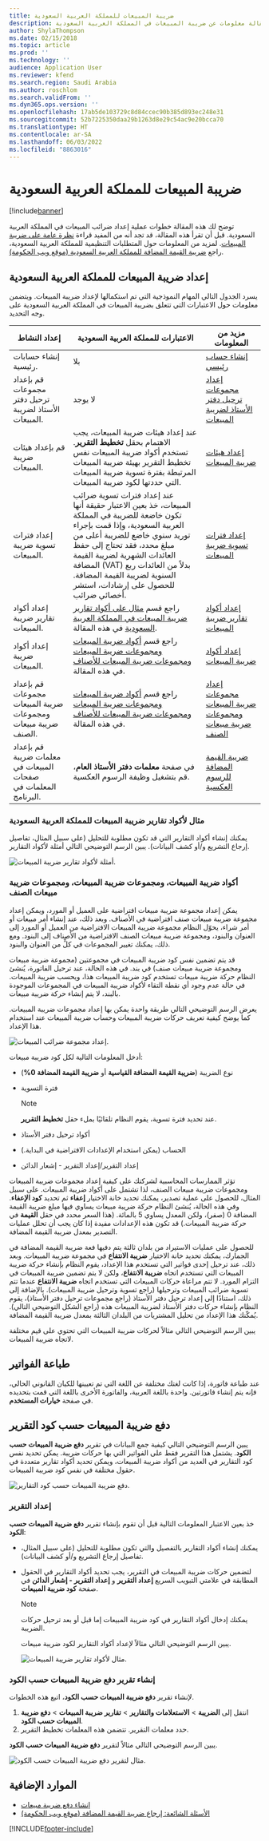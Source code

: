 ```yaml
---
title: ضريبة المبيعات للمملكة العربية السعودية
description: توفر هذه المقالة معلومات عن ضريبة المبيعات في المملكة العربية السعودية.
author: ShylaThompson
ms.date: 02/15/2018
ms.topic: article
ms.prod: ''
ms.technology: ''
audience: Application User
ms.reviewer: kfend
ms.search.region: Saudi Arabia
ms.author: roschlom
ms.search.validFrom: ''
ms.dyn365.ops.version: ''
ms.openlocfilehash: 17ab5de103729c8d84ccec90b385d893ec248e31
ms.sourcegitcommit: 52b7225350daa29b1263d8e29c54ac9e20bcca70
ms.translationtype: HT
ms.contentlocale: ar-SA
ms.lasthandoff: 06/03/2022
ms.locfileid: "8863016"
---
```

# <a name="sales-tax-for-saudi-arabia"></a>ضريبة المبيعات للمملكة العربية السعودية

[!include[banner](../includes/banner.md)]

توضح لك هذه المقالة خطوات عملية إعداد ضرائب المبيعات في المملكة العربية السعودية. قبل أن تقرأ هذه المقالة، قد تجد أنه من المفيد قراءة [نظرة عامة على ضريبة المبيعات](../general-ledger/indirect-taxes-overview.md). لمزيد من المعلومات حول المتطلبات التنظيمية للمملكة العربية السعودية، راجع [ضريبة القيمة المضافة للمملكة العربية السعودية (موقع ويب الحكومة)](https://www.vat.gov.sa/).

## <a name="setting-up-sales-tax-for-saudi-arabia"></a>إعداد ضريبة المبيعات للمملكة العربية السعودية

يسرد الجدول التالي المهام النموذجية التي تم استكمالها لإعداد ضريبة المبيعات. ويتضمن معلومات حول الاعتبارات التي تتعلق بضريبة المبيعات في المملكة العربية السعودية على وجه التحديد.

| إعداد النشاط                                                 | الاعتبارات للمملكة العربية السعودية | مزيد من المعلومات |
|----------------------------------------------------------------|---------------------------------|------------------|
| إنشاء حسابات رئيسية.                                          | بلا | [إنشاء حساب رئيسي](../general-ledger/tasks/create-main-account.md) |
| قم بإعداد مجموعات ترحيل دفتر الأستاذ لضريبة المبيعات.                    | لا يوجد | [إعداد مجموعات ترحيل دفتر الأستاذ لضريبة المبيعات](../general-ledger/tasks/set-up-ledger-posting-groups-sales-tax.md) |
| قم بإعداد هيئات ضريبة المبيعات.                                  | عند إعداد هيئات ضريبة المبيعات، يجب الاهتمام بحقل **تخطيط التقرير**. تستخدم أكواد ضريبة المبيعات نفس تخطيط التقرير بهيئة ضريبة المبيعات المرتبطة بفترة تسوية ضريبة المبيعات التي حددتها لكود ضريبة المبيعات. | [إعداد هيئات ضريبة المبيعات](../general-ledger/tasks/set-up-sales-tax-authorities.md) |
| إعداد فترات تسوية ضريبة المبيعات.                           | عند إعداد فترات تسوية ضرائب المبيعات، خذ بعين الاعتبار حقيقة أنها تكون خاضعة للضريبة في المملكة العربية السعودية، وإذا قمت بإجراء توريد سنوي خاضع للضريبة أعلى من مبلغ محدد، فقد تحتاج إلى حفظ العائدات الشهرية لضريبة القيمة المضافة (VAT) بدلاً من العائدات ربع السنوية لضريبة القيمة المضافة. للحصول على إرشادات، استشر أخصائي ضرائب. | [إعداد فترات تسوية ضريبة المبيعات](../general-ledger/tasks/set-up-sales-tax-settlement-periods.md) |
| إعداد أكواد تقارير ضريبة المبيعات.                              | راجع قسم [مثال على أكواد تقارير ضريبة المبيعات في المملكة العربية السعودية](#sales-tax-reporting-codes-example-for-saudi-arabia) في هذه المقالة. | [إعداد أكواد تقارير ضريبة المبيعات](../general-ledger/tasks/set-up-sales-tax-reporting-codes.md) |
| إعداد أكواد ضريبة المبيعات.                                        | راجع قسم [أكواد ضريبة المبيعات ومجموعات ضريبة المبيعات ومجموعات ضريبة المبيعات للأصناف‬](#sales-tax-codes-sales-tax-groups-and-item-sales-tax-groups) في هذه المقالة. | [إعداد أكواد ضريبة المبيعات](../general-ledger/tasks/set-up-sales-tax-codes.md) |
| قم بإعداد مجموعات ضريبة المبيعات ومجموعات ضريبة مبيعات الصنف.             | راجع قسم [أكواد ضريبة المبيعات ومجموعات ضريبة المبيعات ومجموعات ضريبة المبيعات للأصناف‬](#sales-tax-codes-sales-tax-groups-and-item-sales-tax-groups) في هذه المقالة. | [إعداد مجموعات ضريبة المبيعات ومجموعات ضريبة مبيعات الصنف](../general-ledger/tasks/set-up-sales-tax-groups-item-sales-tax-groups.md) |
| قم بإعداد معلمات ضريبة المبيعات في صفحات المعلمات في البرنامج. | في صفحة **معلمات دفتر الأستاذ العام**، قم بتشغيل وظيفة الرسوم العكسية. | [ضريبة القيمة المضافة للرسوم العكسية](emea-reverse-charge.md) |

### <a name="sales-tax-reporting-codes-example-for-saudi-arabia"></a>مثال لأكواد تقارير ضريبة المبيعات للمملكة العربية السعودية

يمكنك إنشاء أكواد التقارير التي قد تكون مطلوبة للتحليل (على سبيل المثال، تفاصيل إرجاع التشريع و/أو كشف البيانات). يبين الرسم التوضيحي التالي أمثلة لأكواد التقارير.

![أمثلة لأكواد تقارير ضريبة المبيعات.](media/apac-sau-sales-tax-reporting-codes.png)

### <a name="sales-tax-codes-sales-tax-groups-and-item-sales-tax-groups"></a>أكواد ضريبة المبيعات، ومجموعات ضريبة المبيعات، ومجموعات ضريبة مبيعات الصنف

يمكن إعداد مجموعة ضريبة مبيعات افتراضية على العميل أو المورد، ويمكن إعداد مجموعة ضريبة مبيعات صنف افتراضية في الأصناف. وبعد ذلك، عند إنشاء أمر مبيعات أو أمر شراء، يحوّل النظام مجموعة ضريبة المبيعات الافتراضية من العميل أو المورد إلى العنوان والبنود، ومجموعة ضريبة مبيعات الصنف الافتراضية من الأصناف إلى البنود. ومع ذلك، يمكنك تغيير المجموعات في كلٍّ من العنوان والبنود.

قد يتم تضمين نفس كود ضريبة المبيعات في مجموعتين (مجموعة ضريبة مبيعات ومجموعة ضريبة مبيعات صنف) في بند. في هذه الحالة، عند ترحيل الفاتورة، يُنشئ النظام حركة ضريبة مبيعات تستخدم كود ضريبة المبيعات هذا، ويحسب ضريبة المبيعات. في حالة عدم وجود أي نقطة التقاء لأكواد ضريبة المبيعات في المجموعات الموجودة بالبند، لا يتم إنشاء حركة ضريبة مبيعات.

يعرض الرسم التوضيحي التالي طريقة واحدة يمكن بها إعداد مجموعات ضريبة المبيعات. كما يوضح كيفية تعريف حركات ضريبة المبيعات وحساب ضريبة المبيعات عند استخدام هذا الإعداد.

![إعداد مجموعة ضرائب المبيعات.](media/apac-sau-sales-tax-groups-diagram.png)

أدخل المعلومات التالية لكل كود ضريبة مبيعات:

- نوع الضريبة (**ضريبة القيمة المضافة القياسية** أو **ضريبة القيمة المضافة 0%**)
- فترة التسوية

    > [!NOTE]
    > عند تحديد فترة تسوية، يقوم النظام تلقائيًا بملء حقل **تخطيط التقرير**.

- أكواد ترحيل دفتر الأستاذ
- الحساب (يمكن استخدام الإعدادات الافتراضية في البداية.)
- إعداد التقرير/إعداد التقرير - إشعار الدائن

تؤثر الممارسات المحاسبية لشركتك على كيفية إعداد مجموعات ضريبة المبيعات ومجموعات ضريبة مبيعات الصنف، لذا تشتمل على أكواد ضريبة المبيعات. على سبيل المثال، للحصول على عملية تصدير، يمكنك تحديد خانة الاختيار **إعفاء** ثم تحديد **كود الإعفاء**. وفي هذه الحالة، يُنشئ النظام حركة ضريبة مبيعات يساوي فيها مبلغ ضريبة القيمة المضافة 0 (صفر)، ولكن المعدل يساوي 5 بالمائة. (هذا السعر محدد في حقل **القيمة** في حركة ضريبة المبيعات.) قد تكون هذه الإعدادات مفيدة إذا كان يجب أن تحلل عمليات التصدير بمعدل ضريبة القيمة المضافة.

للحصول على عمليات الاستيراد من بلدان ثالثة يتم دفيها فعة ضريبة القيمة المضافة في الجمارك، يمكنك تحديد خانة الاختيار **ضريبة الانتفاع** في مجموعة ضريبة المبيعات. وبعد ذلك، عند ترحيل إحدى فواتير التي تستخدم هذا الإعداد، يقوم النظام بإنشاء حركة ضريبة المبيعات التي تستخدم اتجاه **ضريبة الانتفاع**، ولكن لا يتم تضمين ضريبة المبيعات في التزام المورد. لا تتم مراعاة حركات المبيعات التي تستخدم اتجاه **ضريبة الانتفاع** عندما تتم تسوية ضرائب المبيعات وترحيلها (راجع تسوية وترحيل ضريبة المبيعات). بالإضافة إلى ذلك، استنادًا إلى إعداد ترحيل دفتر الأستاذ (راجع مجموعات ترحيل دفتر الأستاذ)، يقوم النظام بإنشاء حركات دفتر الأستاذ لضريبة المبيعات هذه (راجع الشكل التوضيحي التالي). يُمكّنك هذا الإعداد من تحليل المشتريات من البلدان الثالثة بمعدل ضريبة القيمة المضافة.

يبين الرسم التوضيحي التالي مثالاً لحركات ضريبة المبيعات التي تحتوي على قيم مختلفة لاتجاه ضريبة المبيعات.

## <a name="printing-invoices"></a>طباعة الفواتير

عند طباعة فاتورة، إذا كانت لغتك مختلفة عن اللغة التي تم تعيينها للكيان القانوني الحالي، فإنه يتم إنشاء فاتورتين. واحدة باللغة العربية، والفاتورة الأخرى باللغة التي قمت بتحديده في صفحة **خيارات المستخدم**.

## <a name="the-sales-tax-payment-by-code-report"></a>دفع ضريبة المبيعات حسب كود التقرير

يبين الرسم التوضيحي التالي كيفية جمع البيانات في تقرير **دفع ضريبة المبيعات حسب الكود**. يشتمل هذا التقرير فقط على الفواتير التي بها حركات ضريبة. يمكن تحديد نفس كود التقارير في العديد من أكواد ضريبة المبيعات، ويمكن تحديد أكواد تقارير متعددة في حقول مختلفة في نفس كود ضريبة المبيعات.

![دفع ضريبة المبيعات حسب كود التقارير.](media/apac-sau-sales-tax-diagram.png)

### <a name="report-setup"></a>إعداد التقرير

خذ بعين الاعتبار المعلومات التالية قبل أن تقوم بإنشاء تقرير **دفع ضريبة المبيعات حسب الكود**:

- يمكنك إنشاء أكواد التقارير بالتفصيل والتي تكون مطلوبة للتحليل (على سبيل المثال، تفاصيل إرجاع التشريع و/أو كشف البيانات).
- لتضمين حركات ضريبة المبيعات في التقرير، يجب تحديد أكواد التقارير في الحقول المطابقة في علامتي التبويب السريع **إعداد التقرير** و **إعداد التقرير - إشعار الدائن** في صفحة **كود ضريبة المبيعات**.

    > [!NOTE]
    > يمكنك إدخال أكواد التقارير في كود ضريبة المبيعات إما قبل أو بعد ترحيل حركات الضريبة.

    يبين الرسم التوضيحي التالي مثالاً لإعداد أكواد التقارير لكود ضريبة مبيعات.

    ![مثال لأكواد تقارير ضريبة المبيعات.](media/apac-sau-sales-tax-codes.png)

### <a name="generate-the-sales-tax-payment-by-code-report"></a>إنشاء تقرير دفع ضريبة المبيعات حسب الكود

لإنشاء تقرير **دفع ضريبة المبيعات حسب الكود**، اتبع هذه الخطوات.

1. انتقل إلى **الضريبة** &gt; **الاستعلامات والتقارير‬** &gt; **تقارير ضريبة المبيعات** &gt; **دفع ضريبة المبيعات حسب الكود**.
2. حدد معلمات التقرير. تتضمن هذه المعلمات تخطيط التقرير.

يبين الرسم التوضيحي التالي مثالاً لتقرير **دفع ضريبة المبيعات حسب الكود**.

![مثال لتقرير دفع ضريبة المبيعات حسب الكود.](media/apac-sau-report-example.png)

## <a name="additional-resources"></a>الموارد الإضافية

- [إنشاء دفع ضريبة مبيعات](../general-ledger/tasks/create-sales-tax-payment.md)
- [الأسئلة الشائعة: إرجاع ضريبة القيمة المضافة (موقع ويب الحكومة)](https://www.vat.gov.sa/en/e-services/vat-returns)


[!INCLUDE[footer-include](../../includes/footer-banner.md)]